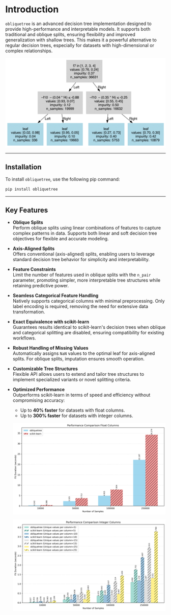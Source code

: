 # Introduction

`obliquetree` is an advanced decision tree implementation designed to provide high-performance and interpretable models. It supports both traditional and oblique splits, ensuring flexibility and improved generalization with shallow trees. This makes it a powerful alternative to regular decision trees, especially for datasets with high-dimensional or complex relationships.

![Tree Visualization](_static/tree_visual.png)

-----
## Installation 
To install `obliquetree`, use the following pip command:

```bash
pip install obliquetree
```
-----

## **Key Features**

- **Oblique Splits**  
  Perform oblique splits using linear combinations of features to capture complex patterns in data. Supports both linear and soft decision tree objectives for flexible and accurate modeling.

- **Axis-Aligned Splits**  
  Offers conventional (axis-aligned) splits, enabling users to leverage standard decision tree behavior for simplicity and interpretability.

- **Feature Constraints**  
  Limit the number of features used in oblique splits with the `n_pair` parameter, promoting simpler, more interpretable tree structures while retaining predictive power.

- **Seamless Categorical Feature Handling**  
  Natively supports categorical columns with minimal preprocessing. Only label encoding is required, removing the need for extensive data transformation.

- **Exact Equivalence with scikit-learn**  
  Guarantees results identical to scikit-learn's decision trees when oblique and categorical splitting are disabled, ensuring compatibility for existing workflows.

- **Robust Handling of Missing Values**  
  Automatically assigns `NaN` values to the optimal leaf for axis-aligned splits. For oblique splits, imputation ensures smooth operation.

- **Customizable Tree Structures**  
  Flexible API allows users to extend and tailor tree structures to implement specialized variants or novel splitting criteria.

- **Optimized Performance**  
  Outperforms scikit-learn in terms of speed and efficiency without compromising accuracy:
  - Up to **40% faster** for datasets with float columns.
  - Up to **300% faster** for datasets with integer columns.

  ![Performance Comparison (Float)](_static/sklearn_perf/performance_comparison_float.png)

  ![Performance Comparison (Integer)](_static/sklearn_perf/performance_comparison_int.png)